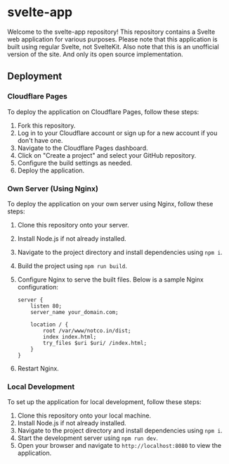 # svelte-app

Welcome to the svelte-app repository! This repository contains a Svelte web application for various purposes. Please note that this application is built using regular Svelte, not SvelteKit.
Also note that this is an unofficial version of the site. And only its open source implementation.

## Deployment

### Cloudflare Pages

To deploy the application on Cloudflare Pages, follow these steps:

1. Fork this repository.
2. Log in to your Cloudflare account or sign up for a new account if you don't have one.
3. Navigate to the Cloudflare Pages dashboard.
4. Click on "Create a project" and select your GitHub repository.
5. Configure the build settings as needed.
6. Deploy the application.

### Own Server (Using Nginx)

To deploy the application on your own server using Nginx, follow these steps:

1. Clone this repository onto your server.
2. Install Node.js if not already installed.
3. Navigate to the project directory and install dependencies using `npm i`.
4. Build the project using `npm run build`.
5. Configure Nginx to serve the built files. Below is a sample Nginx configuration:

   ```nginx
   server {
       listen 80;
       server_name your_domain.com;

       location / {
           root /var/www/notco.in/dist;
           index index.html;
           try_files $uri $uri/ /index.html;
       }
   }
   ```

6. Restart Nginx.

### Local Development

To set up the application for local development, follow these steps:

1. Clone this repository onto your local machine.
2. Install Node.js if not already installed.
3. Navigate to the project directory and install dependencies using `npm i`.
4. Start the development server using `npm run dev`.
5. Open your browser and navigate to `http://localhost:8080` to view the application.
